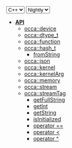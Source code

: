 <div class="api-version-container">
  <select onchange="vm.onLanguageChange(this)">
    <option value="cpp">C++</option>
  </select>
  <select onchange="vm.onVersionChange(this)">
    <option value="nightly">Nightly</option>
  </select>
</div>

- [**API**](/api/)
  - [occa::device](/api/device/)
  - [occa::dtype_t](/api/dtype_t)
  - [occa::function](/api/function)
  - [occa::hash_t](/api/hash_t/)
    - [fromString](/api/hash_t/fromString)
  - [occa::json](/api/json/)
  - [occa::kernel](/api/kernel/)
  - [occa::kernelArg](/api/kernelArg)
  - [occa::memory](/api/memory/)
  - [occa::stream](/api/stream/)
  - [occa::streamTag](/api/streamTag/)
    - [getFullString](/api/hash_t/getFullString)
    - [getInt](/api/hash_t/getInt)
    - [getString](/api/hash_t/getString)
    - [isInitialized](/api/hash_t/isInitialized)
    - [operator ==](/api/hash_t/operator_equals)
    - [operator &lt;](/api/hash_t/operator_less_than)
    - [operator ^](/api/hash_t/operator_xor)
